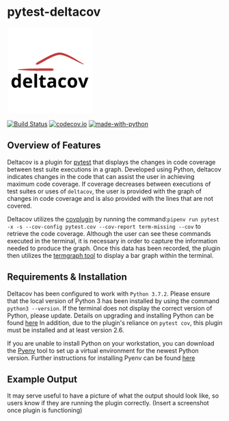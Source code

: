 # pytest-deltacov

![logo](.github/Logo.png "pytest-deltacov")

[![Build Status](https://api.travis-ci.com/inTestiGator/pytest-deltacov.svg?branch=master)](https://travis-ci.com/inTestiGator/pytest-deltacov)
[![codecov.io](http://codecov.io/github/inTestiGator/pytest-deltacov/coverage.svg?branch=master)](http://codecov.io/github/inTestiGator/pytest-deltacov?branch=master)
[![made-with-python](https://img.shields.io/badge/Made%20with-Python-orange.svg)](https://www.python.org/)

## Overview of Features

Deltacov is a plugin for [pytest](https://github.com/pytest-dev) that displays
the changes in code coverage between test suite executions in a graph. Developed
using Python, deltacov indicates changes in the code that can assist the user
in achieving maximum code coverage. If coverage decreases between executions of
test suites or uses of `deltacov`, the user is provided with the graph of changes
in code coverage and is also provided with the lines that are not covered.

Deltacov utilizes the [covplugin](https://pypi.org/project/pytest-cov/) by running the
command:`pipenv run pytest -x -s --cov-config pytest.cov --cov-report term-missing --cov`
to retrieve the code coverage. Although the user can see
these commands executed in the terminal, it is necessary in order to capture the
information needed to produce the graph. Once this data has been recorded, the
plugin then utilizes the [termgraph tool](https://github.com/mkaz/termgraph) to
display a bar graph within the terminal.

## Requirements & Installation

Deltacov has been configured to work with `Python 3.7.2`. Please ensure that the
local version of Python 3 has been installed by using the command `python3 --version`.
If the terminal does not display the correct version of Python, please update. Details
on upgrading and installing Python can be found [here](https://www.python.org/downloads/)
In addition, due to the plugin's reliance on `pytest cov`, this plugin must be installed
and at least version 2.6.

If you are unable to install Python on your workstation, you can download
the [Pyenv](https://github.com/pyenv/pyenv) tool to set up a virtual environment
for the newest Python version. Further instructions for installing Pyenv can be
found [here](https://github.com/pyenv/pyenv-installer)

## Example Output

It may serve useful to have a picture of what the output should look like,
so users know if they are running the plugin correctly.
(Insert a screenshot once plugin is functioning)
